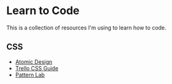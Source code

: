 # Learn to Code #

This is a collection of resources I'm using to learn how to code.

## CSS ##
* [Atomic Design](http://atomicdesign.bradfrost.com/table-of-contents)
* [Trello CSS Guide](https://gist.github.com/bobbygrace/9e961e8982f42eb91b80)
* [Pattern Lab](http://patternlab.io)